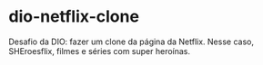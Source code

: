 # dio-netflix-clone
Desafio da DIO: fazer um clone da página da Netflix. Nesse caso, SHEroesflix, filmes e séries com super heroínas.
